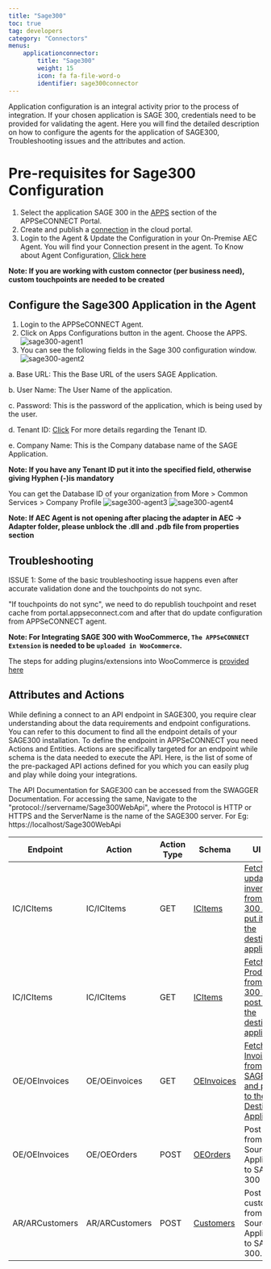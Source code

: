 ```yaml
---
title: "Sage300"
toc: true
tag: developers
category: "Connectors"
menus: 
    applicationconnector:
        title: "Sage300"
        weight: 15
        icon: fa fa-file-word-o
        identifier: sage300connector
---
```


Application configuration is an integral activity prior to the process of integration. If your chosen application is SAGE 300, credentials need to be provided for validating the agent.
Here you will find the detailed description on how to configure the agents for the application of SAGE300, Troubleshooting issues and the attributes and action.

# Pre-requisites for Sage300  Configuration 

1.	Select the application SAGE 300 in the [APPS](/getting%20started/configurations/#process-of-choosing-app) section of the APPSeCONNECT Portal.
2.	Create and publish a [connection](/getting%20started/configurations-for-integration/#configuring-connector-while-creating-connection) in the cloud portal.
3.	Login to the Agent & Update the Configuration in your On-Premise AEC Agent. You will find your Connection present in the agent.
    To Know about Agent Configuration, [Click here](/deployment/Deployment-Configuration/)

**Note: If you are working with custom connector (per business need), custom touchpoints are needed to be created**

## Configure the Sage300 Application in the Agent

 1. Login to the APPSeCONNECT Agent.
 2. Click on Apps Configurations button in the agent. Choose the APPS.   
![sage300-agent1](/staticfiles/connectors/media/application-connector/sage300-agent1.png)
 3. You can see the following fields in the Sage 300 configuration window.   
![sage300-agent2](/staticfiles/connectors/media/application-connector/sage300-agent2.png)

a. 	Base URL: This the Base URL of the users SAGE Application.

b.	User Name: The User Name of the application.

c.	Password: This is the password of the application, which is being used by the user.

d.	Tenant ID: [Click](https://cdn.na.sage.com/docs/en/customer/300erp/2017/open/Sage300_WebAPI_EndpointReference.pdf) For more details regarding the Tenant ID. 

e.	Company Name: This is the Company database name of the SAGE Application.

**Note: If you have any Tenant ID put it into the specified field, otherwise giving Hyphen (-)is mandatory**

You can get the Database ID of your organization from More > Common Services > Company Profile
![sage300-agent3](/staticfiles/connectors/media/application-connector/sage300-agent3.png)
![sage300-agent4](/staticfiles/connectors/media/application-connector/sage300-agent4.png)

**Note: If AEC Agent is not opening after placing the adapter in AEC -> Adapter folder, 
please unblock the .dll and .pdb file from properties section**

## Troubleshooting

ISSUE 1:
Some of the basic troubleshooting issue happens even after accurate validation done and the touchpoints do not sync. 

"If touchpoints do not sync", we need to do republish touchpoint and reset cache from portal.appseconnect.com and after that do update 
configuration from APPSeCONNECT agent.

**Note: For Integrating SAGE 300 with WooCommerce, `The APPSeCONNECT Extension` is needed to be `uploaded in WooCommerce`.**

The steps for adding plugins/extensions into WooCommerce is [provided here](/connectors/woocommerce-plugin-extension-upload/)

## Attributes and Actions

While defining a connect to an API endpoint in SAGE300, you require clear understanding about the data requirements 
and endpoint configurations. You can refer to this document to find all the endpoint details of your SAGE300 installation.
To define the endpoint in APPSeCONNECT you need Actions and Entities. Actions are specifically targeted for an endpoint
while schema is the data needed to execute the API. Here, is the list of some of the pre-packaged API actions defined 
for you which you can easily plug and play while doing your integrations.

The API Documentation for SAGE300 can be accessed from the SWAGGER Documentation. For accessing the same, 
Navigate to the "protocol://servername/Sage300WebApi", where the Protocol is HTTP or HTTPS and the ServerName is the name of the SAGE300 server.
For Eg: https://localhost/Sage300WebApi

|Endpoint|Action|Action Type|Schema|UI Path|
|---|---|---|---|------|
|IC/ICItems|IC/ICItems|GET|[ICItems](https://portal.appseconnect.com/AppEntityAction?AppVersionId=9bf25c8f-904f-4400-ab27-23ebe74821f7&entityId=709a2bef-4489-4518-8ad0-c2faefc832d2&entityActionId=c3cb6aae-ec0b-4b80-b0dd-c8c1b3b9ea0f&orgId=565f3128-a52c-4838-b50c-318d006b5261)|[Fetch the updated inventory from Sage 300 and put it into the destination application. ](/connectors/updating-Inventory-in-sage/)|
|IC/ICItems|IC/ICItems|GET|[ICItems](https://portal.appseconnect.com/AppEntityAction?AppVersionId=9bf25c8f-904f-4400-ab27-23ebe74821f7&entityId=709a2bef-4489-4518-8ad0-c2faefc832d2&entityActionId=61ae54f8-a00b-4a3a-87cd-0bf416bd214e&orgId=3728fb02-8d0c-4f2d-81eb-4cf27511bb6a)|[Fetch the Products from SAGE 300 and post it to the destination application. ](/connectors/adding-product-in-sage/)|
|OE/OEInvoices|OE/OEinvoices|GET|[OEInvoices](https://portal.appseconnect.com/AppEntityAction?AppVersionId=9bf25c8f-904f-4400-ab27-23ebe74821f7&entityId=5de2b8fc-75dc-4d6a-8bd9-332d798a0943&entityActionId=2669907e-2645-4ff0-900a-bd39b70089ed&orgId=3728fb02-8d0c-4f2d-81eb-4cf27511bb6a)|[Fetch the Invoices from SAGE300 and post it to the Destination Application.](http://help.sage300.com/en-us/2017/web/Subsystems/OE/Content/Transactions/ShipmentsAndInvoices/InvoicingShipments.htm)|
|OE/OEInvoices|OE/OEOrders|POST|[OEOrders](https://portal.appseconnect.com/AppEntityAction?AppVersionId=9bf25c8f-904f-4400-ab27-23ebe74821f7&entityId=caccecf7-03fd-4faf-b2f2-dd123ea04c0b&entityActionId=ef15c0fd-fd7b-4cfc-adf7-6d1b0729e534&orgId=3728fb02-8d0c-4f2d-81eb-4cf27511bb6a)|Post orders from Source Application to SAGE 300|
|AR/ARCustomers|AR/ARCustomers|POST|[Customers](https://portal.appseconnect.com/AppEntityAction?AppVersionId=9bf25c8f-904f-4400-ab27-23ebe74821f7&entityId=edd119ff-1554-473e-bfb5-2297cfceae6c&entityActionId=83a359eb-e373-4569-a253-1c9da6d341c6&orgId=3728fb02-8d0c-4f2d-81eb-4cf27511bb6a)|Post customers from Source Application to SAGE 300.|